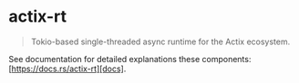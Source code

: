 # actix-rt

> Tokio-based single-threaded async runtime for the Actix ecosystem.

See documentation for detailed explanations these components: [https://docs.rs/actix-rt][docs].

[docs]: https://docs.rs/actix-rt
